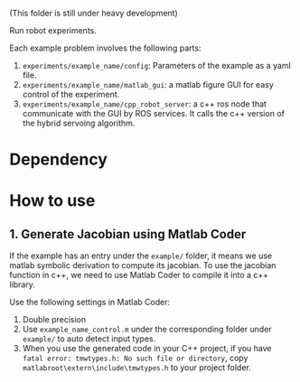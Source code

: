 (This folder is still under heavy development)

Run robot experiments.

Each example problem involves the following parts:
1. `experiments/example_name/config`: Parameters of the example as a yaml file.
2. `experiments/example_name/matlab_gui`: a matlab figure GUI for easy control of the experiment.
3. `experiments/example_name/cpp_robot_server`: a c++ ros node that communicate with the GUI by ROS services. It calls the c++ version of the hybrid servoing algorithm.

# Dependency


# How to use
## 1. Generate Jacobian using Matlab Coder
If the example has an entry under the `example/` folder, it means we use matlab symbolic derivation to compute its jacobian. To use the jacobian function in c++, we need to use Matlab Coder to compile it into a c++ library.

Use the following settings in Matlab Coder:
1. Double precision
2. Use `example_name_control.m` under the corresponding folder under `example/` to auto detect input types.
3. When you use the generated code in your C++ project, if you have ` fatal error: tmwtypes.h: No such file or directory`, copy `matlabroot\extern\include\tmwtypes.h` to your project folder.

